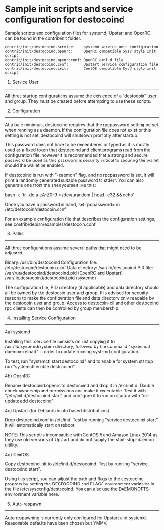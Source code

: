 Sample init scripts and service configuration for destocoind
==========================================================

Sample scripts and configuration files for systemd, Upstart and OpenRC
can be found in the contrib/init folder.

    contrib/init/destocoind.service:    systemd service unit configuration
    contrib/init/destocoind.openrc:     OpenRC compatible SysV style init script
    contrib/init/destocoind.openrcconf: OpenRC conf.d file
    contrib/init/destocoind.conf:       Upstart service configuration file
    contrib/init/destocoind.init:       CentOS compatible SysV style init script

1. Service User
---------------------------------

All three startup configurations assume the existence of a "destocoin" user
and group.  They must be created before attempting to use these scripts.

2. Configuration
---------------------------------

At a bare minimum, destocoind requires that the rpcpassword setting be set
when running as a daemon.  If the configuration file does not exist or this
setting is not set, destocoind will shutdown promptly after startup.

This password does not have to be remembered or typed as it is mostly used
as a fixed token that destocoind and client programs read from the configuration
file, however it is recommended that a strong and secure password be used
as this password is security critical to securing the wallet should the
wallet be enabled.

If destocoind is run with "-daemon" flag, and no rpcpassword is set, it will
print a randomly generated suitable password to stderr.  You can also
generate one from the shell yourself like this:

bash -c 'tr -dc a-zA-Z0-9 < /dev/urandom | head -c32 && echo'

Once you have a password in hand, set rpcpassword= in /etc/destocoin/destocoin.conf

For an example configuration file that describes the configuration settings,
see contrib/debian/examples/destocoin.conf.

3. Paths
---------------------------------

All three configurations assume several paths that might need to be adjusted.

Binary:              /usr/bin/destocoind
Configuration file:  /etc/destocoin/destocoin.conf
Data directory:      /var/lib/destocoind
PID file:            /var/run/destocoind/destocoind.pid (OpenRC and Upstart)
                     /var/lib/destocoind/destocoind.pid (systemd)

The configuration file, PID directory (if applicable) and data directory
should all be owned by the destocoin user and group.  It is advised for security
reasons to make the configuration file and data directory only readable by the
destocoin user and group.  Access to destocoin-cli and other destocoind rpc clients
can then be controlled by group membership.

4. Installing Service Configuration
-----------------------------------

4a) systemd

Installing this .service file consists on just copying it to
/usr/lib/systemd/system directory, followed by the command
"systemctl daemon-reload" in order to update running systemd configuration.

To test, run "systemctl start destocoind" and to enable for system startup run
"systemctl enable destocoind"

4b) OpenRC

Rename destocoind.openrc to destocoind and drop it in /etc/init.d.  Double
check ownership and permissions and make it executable.  Test it with
"/etc/init.d/destocoind start" and configure it to run on startup with
"rc-update add destocoind"

4c) Upstart (for Debian/Ubuntu based distributions)

Drop destocoind.conf in /etc/init.  Test by running "service destocoind start"
it will automatically start on reboot.

NOTE: This script is incompatible with CentOS 5 and Amazon Linux 2014 as they
use old versions of Upstart and do not supply the start-stop-daemon uitility.

4d) CentOS

Copy destocoind.init to /etc/init.d/destocoind. Test by running "service destocoind start".

Using this script, you can adjust the path and flags to the destocoind program by
setting the DESTOCOIND and FLAGS environment variables in the file
/etc/sysconfig/destocoind. You can also use the DAEMONOPTS environment variable here.

5. Auto-respawn
-----------------------------------

Auto respawning is currently only configured for Upstart and systemd.
Reasonable defaults have been chosen but YMMV.
